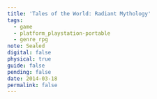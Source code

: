 ```yaml
---
title: 'Tales of the World: Radiant Mythology'
tags:
  - game
  - platform_playstation-portable
  - genre_rpg
note: Sealed
digital: false
physical: true
guide: false
pending: false
date: 2014-03-18
permalink: false
---
```

